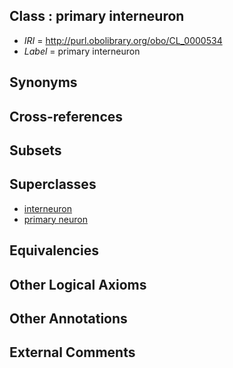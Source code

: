 
## Class : primary interneuron

 * *IRI* = http://purl.obolibrary.org/obo/CL_0000534
 * *Label* = primary interneuron

## Synonyms


## Cross-references


## Subsets


## Superclasses

 * [interneuron](../../CL/99/CL_0000099.md)
 * [primary neuron](../../CL/30/CL_0000530.md)

## Equivalencies


## Other Logical Axioms


## Other Annotations


## External Comments

